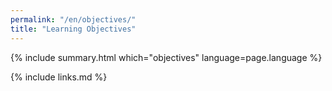 ```yaml
---
permalink: "/en/objectives/"
title: "Learning Objectives"
---
```


{% include summary.html which="objectives" language=page.language %}

{% include links.md %}
